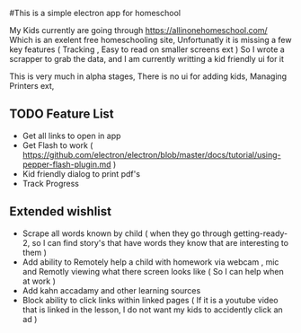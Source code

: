 #This is a simple electron app for homeschool

My Kids currently are going through https://allinonehomeschool.com/ Which is an exelent free homeschooling site, Unfortunatly it is missing a few key features ( Tracking , Easy to read on smaller screens ext ) So I wrote a scrapper to grab the data, and I am currently writting a kid friendly ui for it

This is very much in alpha stages, There is no ui for adding kids, Managing Printers ext,

## TODO Feature List

* Get all links to open in app 
* Get Flash to work ( https://github.com/electron/electron/blob/master/docs/tutorial/using-pepper-flash-plugin.md )
* Kid friendly dialog to print pdf's
* Track Progress

## Extended wishlist
* Scrape all words known by child ( when they go through getting-ready-2, so I can find story's that have words they know that are interesting to them )
* Add ability to Remotely help a child with homework via webcam , mic and Remotly viewing what there screen looks like ( So I can help when at work )
* Add kahn accadamy and other learning sources
* Block ability to click links within linked pages ( If it is a youtube video that is linked in the lesson, I do not want my kids to accidently click an ad )

